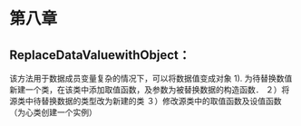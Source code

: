 # 第八章
## ReplaceDataValuewithObject：
   该方法用于数据成员变量复杂的情况下，可以将数据值变成对象
   1). 为待替换数值新建一个类，在该类中添加取值函数，及参数为被替换数据的构造函数．
   ２）将源类中待替换数据的类型改为新建的类
   ３）修改源类中的取值函数及设值函数（为心类创建一个实例）
